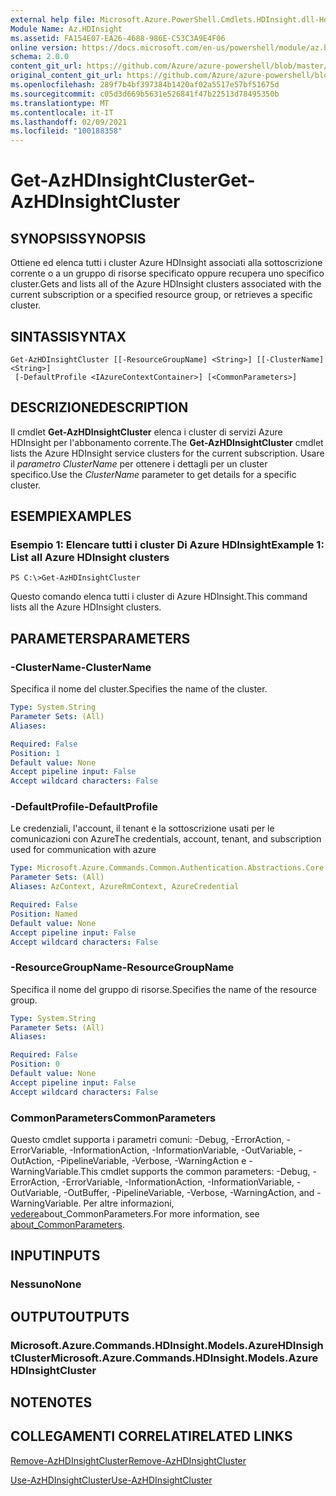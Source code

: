 ```yaml
---
external help file: Microsoft.Azure.PowerShell.Cmdlets.HDInsight.dll-Help.xml
Module Name: Az.HDInsight
ms.assetid: FA154E07-EA26-4688-986E-C53C3A9E4F06
online version: https://docs.microsoft.com/en-us/powershell/module/az.hdinsight/get-azhdinsightcluster
schema: 2.0.0
content_git_url: https://github.com/Azure/azure-powershell/blob/master/src/HDInsight/HDInsight/help/Get-AzHDInsightCluster.md
original_content_git_url: https://github.com/Azure/azure-powershell/blob/master/src/HDInsight/HDInsight/help/Get-AzHDInsightCluster.md
ms.openlocfilehash: 289f7b4bf397384b1420af02a5517e57bf51675d
ms.sourcegitcommit: c05d3d669b5631e526841f47b22513d78495350b
ms.translationtype: MT
ms.contentlocale: it-IT
ms.lasthandoff: 02/09/2021
ms.locfileid: "100188358"
---
```

# <span data-ttu-id="63948-101">Get-AzHDInsightCluster</span><span class="sxs-lookup"><span data-stu-id="63948-101">Get-AzHDInsightCluster</span></span>

## <span data-ttu-id="63948-102">SYNOPSIS</span><span class="sxs-lookup"><span data-stu-id="63948-102">SYNOPSIS</span></span>
<span data-ttu-id="63948-103">Ottiene ed elenca tutti i cluster Azure HDInsight associati alla sottoscrizione corrente o a un gruppo di risorse specificato oppure recupera uno specifico cluster.</span><span class="sxs-lookup"><span data-stu-id="63948-103">Gets and lists all of the Azure HDInsight clusters associated with the current subscription or a specified resource group, or retrieves a specific cluster.</span></span>

## <span data-ttu-id="63948-104">SINTASSI</span><span class="sxs-lookup"><span data-stu-id="63948-104">SYNTAX</span></span>

```
Get-AzHDInsightCluster [[-ResourceGroupName] <String>] [[-ClusterName] <String>]
 [-DefaultProfile <IAzureContextContainer>] [<CommonParameters>]
```

## <span data-ttu-id="63948-105">DESCRIZIONE</span><span class="sxs-lookup"><span data-stu-id="63948-105">DESCRIPTION</span></span>
<span data-ttu-id="63948-106">Il cmdlet **Get-AzHDInsightCluster** elenca i cluster di servizi Azure HDInsight per l'abbonamento corrente.</span><span class="sxs-lookup"><span data-stu-id="63948-106">The **Get-AzHDInsightCluster** cmdlet lists the Azure HDInsight service clusters for the current subscription.</span></span>
<span data-ttu-id="63948-107">Usare il *parametro ClusterName* per ottenere i dettagli per un cluster specifico.</span><span class="sxs-lookup"><span data-stu-id="63948-107">Use the *ClusterName* parameter to get details for a specific cluster.</span></span>

## <span data-ttu-id="63948-108">ESEMPI</span><span class="sxs-lookup"><span data-stu-id="63948-108">EXAMPLES</span></span>

### <span data-ttu-id="63948-109">Esempio 1: Elencare tutti i cluster Di Azure HDInsight</span><span class="sxs-lookup"><span data-stu-id="63948-109">Example 1: List all Azure HDInsight clusters</span></span>
```
PS C:\>Get-AzHDInsightCluster
```

<span data-ttu-id="63948-110">Questo comando elenca tutti i cluster di Azure HDInsight.</span><span class="sxs-lookup"><span data-stu-id="63948-110">This command lists all the Azure HDInsight clusters.</span></span>

## <span data-ttu-id="63948-111">PARAMETERS</span><span class="sxs-lookup"><span data-stu-id="63948-111">PARAMETERS</span></span>

### <span data-ttu-id="63948-112">-ClusterName</span><span class="sxs-lookup"><span data-stu-id="63948-112">-ClusterName</span></span>
<span data-ttu-id="63948-113">Specifica il nome del cluster.</span><span class="sxs-lookup"><span data-stu-id="63948-113">Specifies the name of the cluster.</span></span>

```yaml
Type: System.String
Parameter Sets: (All)
Aliases:

Required: False
Position: 1
Default value: None
Accept pipeline input: False
Accept wildcard characters: False
```

### <span data-ttu-id="63948-114">-DefaultProfile</span><span class="sxs-lookup"><span data-stu-id="63948-114">-DefaultProfile</span></span>
<span data-ttu-id="63948-115">Le credenziali, l'account, il tenant e la sottoscrizione usati per le comunicazioni con Azure</span><span class="sxs-lookup"><span data-stu-id="63948-115">The credentials, account, tenant, and subscription used for communication with azure</span></span>

```yaml
Type: Microsoft.Azure.Commands.Common.Authentication.Abstractions.Core.IAzureContextContainer
Parameter Sets: (All)
Aliases: AzContext, AzureRmContext, AzureCredential

Required: False
Position: Named
Default value: None
Accept pipeline input: False
Accept wildcard characters: False
```

### <span data-ttu-id="63948-116">-ResourceGroupName</span><span class="sxs-lookup"><span data-stu-id="63948-116">-ResourceGroupName</span></span>
<span data-ttu-id="63948-117">Specifica il nome del gruppo di risorse.</span><span class="sxs-lookup"><span data-stu-id="63948-117">Specifies the name of the resource group.</span></span>

```yaml
Type: System.String
Parameter Sets: (All)
Aliases:

Required: False
Position: 0
Default value: None
Accept pipeline input: False
Accept wildcard characters: False
```

### <span data-ttu-id="63948-118">CommonParameters</span><span class="sxs-lookup"><span data-stu-id="63948-118">CommonParameters</span></span>
<span data-ttu-id="63948-119">Questo cmdlet supporta i parametri comuni: -Debug, -ErrorAction, -ErrorVariable, -InformationAction, -InformationVariable, -OutVariable, -OutAction, -PipelineVariable, -Verbose, -WarningAction e -WarningVariable.</span><span class="sxs-lookup"><span data-stu-id="63948-119">This cmdlet supports the common parameters: -Debug, -ErrorAction, -ErrorVariable, -InformationAction, -InformationVariable, -OutVariable, -OutBuffer, -PipelineVariable, -Verbose, -WarningAction, and -WarningVariable.</span></span> <span data-ttu-id="63948-120">Per altre informazioni, [vedere](http://go.microsoft.com/fwlink/?LinkID=113216)about_CommonParameters.</span><span class="sxs-lookup"><span data-stu-id="63948-120">For more information, see [about_CommonParameters](http://go.microsoft.com/fwlink/?LinkID=113216).</span></span>

## <span data-ttu-id="63948-121">INPUT</span><span class="sxs-lookup"><span data-stu-id="63948-121">INPUTS</span></span>

### <span data-ttu-id="63948-122">Nessuno</span><span class="sxs-lookup"><span data-stu-id="63948-122">None</span></span>

## <span data-ttu-id="63948-123">OUTPUT</span><span class="sxs-lookup"><span data-stu-id="63948-123">OUTPUTS</span></span>

### <span data-ttu-id="63948-124">Microsoft.Azure.Commands.HDInsight.Models.AzureHDInsightCluster</span><span class="sxs-lookup"><span data-stu-id="63948-124">Microsoft.Azure.Commands.HDInsight.Models.AzureHDInsightCluster</span></span>

## <span data-ttu-id="63948-125">NOTE</span><span class="sxs-lookup"><span data-stu-id="63948-125">NOTES</span></span>

## <span data-ttu-id="63948-126">COLLEGAMENTI CORRELATI</span><span class="sxs-lookup"><span data-stu-id="63948-126">RELATED LINKS</span></span>

[<span data-ttu-id="63948-127">Remove-AzHDInsightCluster</span><span class="sxs-lookup"><span data-stu-id="63948-127">Remove-AzHDInsightCluster</span></span>](./Remove-AzHDInsightCluster.md)

[<span data-ttu-id="63948-128">Use-AzHDInsightCluster</span><span class="sxs-lookup"><span data-stu-id="63948-128">Use-AzHDInsightCluster</span></span>](./Use-AzHDInsightCluster.md)



